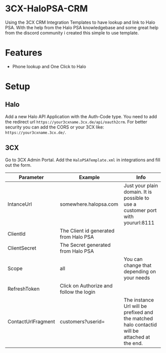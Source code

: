 # 3CX-HaloPSA-CRM

Using the 3CX CRM Integration Templates to have lookup and link to Halo PSA.
With the help from the Halo PSA knowledgebase and some great help from the discord community i created this simple to use template.

# Features

- Phone lookup and One Click to Halo

# Setup

## Halo

Add a new Halo API Application with the Auth-Code type.
You need to add the redirect url `https://your3cxname.3cx.de/api/oauth2crm`.
For better security you can add the CORS or your 3CX like: `https://your3cxname.3cx.de/`.

## 3CX

Go to 3CX Admin Portal. Add the `HaloPSATemplate.xml` in integrations and fill out the form.

| Parameter | Example | Info |
| - | - | - |
| IntanceUrl | somewhere.halopsa.com | Just your plain domain. It is possible to use a customer port with yoururl:8111 |
| ClientId | The Client id generated from Halo PSA |  |
| ClientSecret | The Secret generated from Halo PSA |  |
| Scope | all | You can change that depending on your needs |
| RefreshToken | Click on Authorize and follow the login |  |
| ContactUrlFragment | customers?userid= | The instance Url will be prefixed and the matched halo contactid will be attached at the end. |
